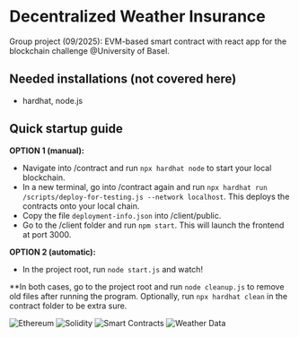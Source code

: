 # Decentralized Weather Insurance

Group project (09/2025): EVM-based smart contract with react app for the blockchain challenge @University of Basel.

## Needed installations (not covered here)

- hardhat, node.js

## Quick startup guide

**OPTION 1 (manual):**  
  - Navigate into /contract and run `npx hardhat node` to start your local blockchain.
  - In a new terminal, go into /contract again and run `npx hardhat run /scripts/deploy-for-testing.js --network localhost`. This deploys the contracts onto your local chain.
  - Copy the file `deployment-info.json` into /client/public.
  - Go to the /client folder and run `npm start`. This will launch the frontend at port 3000.

**OPTION 2 (automatic):**  
  - In the project root, run `node start.js` and watch!  

**In both cases, go to the project root and run `node cleanup.js` to remove old files after running the program. Optionally, run `npx hardhat clean` in the contract folder to be extra sure.

![Ethereum](https://img.shields.io/badge/Ethereum-ETH-3C3C3D?logo=ethereum&logoColor=white)
![Solidity](https://img.shields.io/badge/Solidity-363636?logo=solidity&logoColor=white)
![Smart Contracts](https://img.shields.io/badge/Smart%20Contracts-Secure-blue?logo=lock&logoColor=white)
![Weather Data](https://img.shields.io/badge/Weather-API-blue?logo=cloud&logoColor=white)
